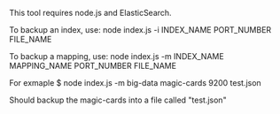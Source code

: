 This tool requires node.js and ElasticSearch.


To backup an index, use:
node index.js -i INDEX_NAME PORT_NUMBER FILE_NAME

To backup a mapping, use:
node index.js -m INDEX_NAME MAPPING_NAME PORT_NUMBER FILE_NAME

For exmaple 
$ node index.js -m big-data magic-cards 9200 test.json

Should backup the magic-cards into a file called "test.json" 